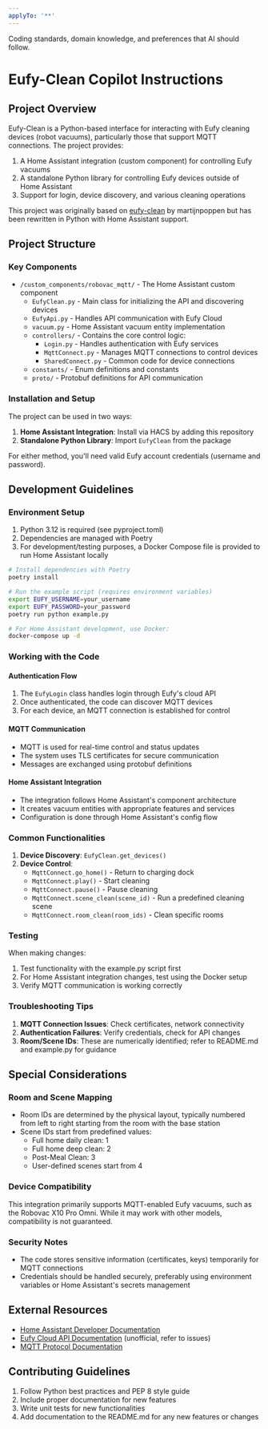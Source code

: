 ```yaml
---
applyTo: '**'
---
```

Coding standards, domain knowledge, and preferences that AI should follow.


# Eufy-Clean Copilot Instructions

## Project Overview
Eufy-Clean is a Python-based interface for interacting with Eufy cleaning devices (robot vacuums), particularly those that support MQTT connections. The project provides:

1. A Home Assistant integration (custom component) for controlling Eufy vacuums
2. A standalone Python library for controlling Eufy devices outside of Home Assistant
3. Support for login, device discovery, and various cleaning operations

This project was originally based on [eufy-clean](https://github.com/martijnpoppen/eufy-clean) by martijnpoppen but has been rewritten in Python with Home Assistant support.

## Project Structure

### Key Components

- `/custom_components/robovac_mqtt/` - The Home Assistant custom component
  - `EufyClean.py` - Main class for initializing the API and discovering devices
  - `EufyApi.py` - Handles API communication with Eufy Cloud
  - `vacuum.py` - Home Assistant vacuum entity implementation
  - `controllers/` - Contains the core control logic:
    - `Login.py` - Handles authentication with Eufy services
    - `MqttConnect.py` - Manages MQTT connections to control devices
    - `SharedConnect.py` - Common code for device connections
  - `constants/` - Enum definitions and constants
  - `proto/` - Protobuf definitions for API communication

### Installation and Setup

The project can be used in two ways:

1. **Home Assistant Integration**: Install via HACS by adding this repository
2. **Standalone Python Library**: Import `EufyClean` from the package

For either method, you'll need valid Eufy account credentials (username and password).

## Development Guidelines

### Environment Setup

1. Python 3.12 is required (see pyproject.toml)
2. Dependencies are managed with Poetry
3. For development/testing purposes, a Docker Compose file is provided to run Home Assistant locally

```bash
# Install dependencies with Poetry
poetry install

# Run the example script (requires environment variables)
export EUFY_USERNAME=your_username
export EUFY_PASSWORD=your_password
poetry run python example.py

# For Home Assistant development, use Docker:
docker-compose up -d
```

### Working with the Code

#### Authentication Flow

1. The `EufyLogin` class handles login through Eufy's cloud API
2. Once authenticated, the code can discover MQTT devices
3. For each device, an MQTT connection is established for control

#### MQTT Communication

- MQTT is used for real-time control and status updates
- The system uses TLS certificates for secure communication
- Messages are exchanged using protobuf definitions

#### Home Assistant Integration

- The integration follows Home Assistant's component architecture
- It creates vacuum entities with appropriate features and services
- Configuration is done through Home Assistant's config flow

### Common Functionalities

1. **Device Discovery**: `EufyClean.get_devices()`
2. **Device Control**:
   - `MqttConnect.go_home()` - Return to charging dock
   - `MqttConnect.play()` - Start cleaning
   - `MqttConnect.pause()` - Pause cleaning
   - `MqttConnect.scene_clean(scene_id)` - Run a predefined cleaning scene
   - `MqttConnect.room_clean(room_ids)` - Clean specific rooms

### Testing

When making changes:
1. Test functionality with the example.py script first
2. For Home Assistant integration changes, test using the Docker setup
3. Verify MQTT communication is working correctly

### Troubleshooting Tips

1. **MQTT Connection Issues**: Check certificates, network connectivity
2. **Authentication Failures**: Verify credentials, check for API changes
3. **Room/Scene IDs**: These are numerically identified; refer to README.md and example.py for guidance

## Special Considerations

### Room and Scene Mapping

- Room IDs are determined by the physical layout, typically numbered from left to right starting from the room with the base station
- Scene IDs start from predefined values:
  - Full home daily clean: 1
  - Full home deep clean: 2
  - Post-Meal Clean: 3
  - User-defined scenes start from 4

### Device Compatibility

This integration primarily supports MQTT-enabled Eufy vacuums, such as the Robovac X10 Pro Omni. While it may work with other models, compatibility is not guaranteed.

### Security Notes

- The code stores sensitive information (certificates, keys) temporarily for MQTT connections
- Credentials should be handled securely, preferably using environment variables or Home Assistant's secrets management

## External Resources

- [Home Assistant Developer Documentation](https://developers.home-assistant.io/)
- [Eufy Cloud API Documentation](https://github.com/jeppesens/eufy-clean/issues) (unofficial, refer to issues)
- [MQTT Protocol Documentation](https://mqtt.org/mqtt-specification/)

## Contributing Guidelines

1. Follow Python best practices and PEP 8 style guide
2. Include proper documentation for new features
3. Write unit tests for new functionalities
4. Add documentation to the README.md for any new features or changes